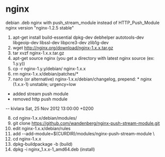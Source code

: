nginx
=====

debian .deb nginx with push_stream_module instead of HTTP_Push_Module
nginx version "nginx-1.2.5 stable"

1. apt-get install build-essential dpkg-dev debhelper autotools-dev libgeoip-dev libssl-dev libpcre3-dev zlib1g-dev
2. wget http://nginx.org/download/nginx-1.x.x.tar.gz
3. tar xvzf nginx-1.x.x.tar.gz
4. apt-get source nginx (you get a directory with latest nginx source (ex: 1.y.y))
5. cp -r nginx-1.y.y/debian/ nginx-1.x.x
6. rm nginx-1.x.x/debian/patches/*
7. nano (or alternative) nginx-1.x.x/debian/changelog, prepend: 
\* nginx (1.x.x-1) unstable; urgency=low

  * added stream push module
  * removed http push module

 -- kivlara   Sat, 25 Nov 2012 13:00:00 +0200

8. cd nginx-1.x.x/debian/modules/
9. git clone https://github.com/wandenberg/nginx-push-stream-module.git
10. edit nginx-1.x.x/debian/rules
11. add --add-module=$(CURDIR)/modules/nginx-push-stream-module \
12. cd nginx-1.x.x
13. dpkg-buildpackage -b (build)
14. dpkg -i nginx_1.x.x-1_amd64.deb (install)
